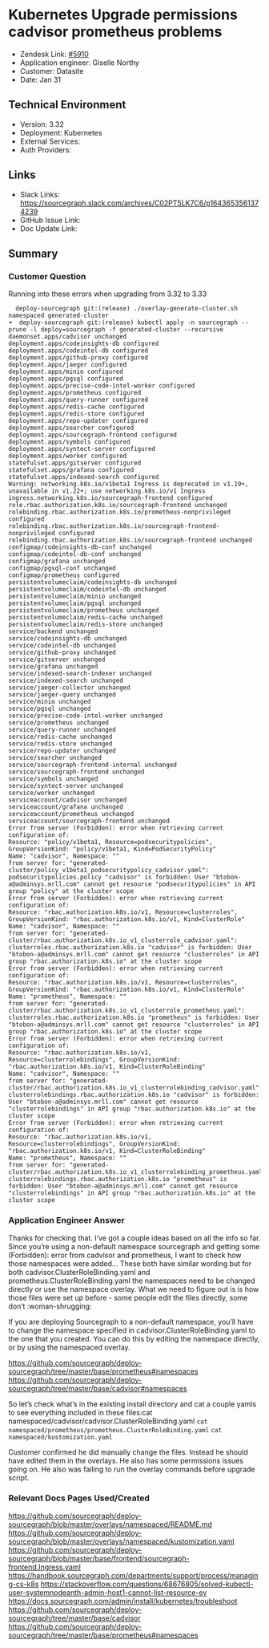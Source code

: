
# Kubernetes Upgrade permissions cadvisor prometheus problems<!-- Ticket Title  Hint: include keywords to make it searchable -->

- Zendesk Link: [#5910](https://sourcegraph.zendesk.com/agent/tickets/5910)
- Application engineer: Giselle Northy
- Customer: Datasite <!-- Redact if this contains personally identifying information -->
- Date: Jan 31

<!-- Data populated from integration, speak to Ben Gordon or Michael Bali if not working -->
<!-- During Internal team trial, fill missing data manually (we are waiting for all data to sync) -->

## Technical Environment
- Version: ​3.32
- Deployment: Kubernetes
- External Services:
- Auth Providers:


## Links
<!-- Data for application engineer manual entry -->
- Slack Links: https://sourcegraph.slack.com/archives/C02PT5LK7C6/p1643653561374239
- GitHub Issue Link:
- Doc Update Link:

## Summary


### Customer Question

Running into these errors when upgrading from 3.32 to 3.33

```
  deploy-sourcegraph git:(release) ./overlay-generate-cluster.sh namespaced generated-cluster
➜  deploy-sourcegraph git:(release) kubectl apply -n sourcegraph --prune -l deploy=sourcegraph -f generated-cluster --recursive
daemonset.apps/cadvisor unchanged
deployment.apps/codeinsights-db configured
deployment.apps/codeintel-db configured
deployment.apps/github-proxy configured
deployment.apps/jaeger configured
deployment.apps/minio configured
deployment.apps/pgsql configured
deployment.apps/precise-code-intel-worker configured
deployment.apps/prometheus configured
deployment.apps/query-runner configured
deployment.apps/redis-cache configured
deployment.apps/redis-store configured
deployment.apps/repo-updater configured
deployment.apps/searcher configured
deployment.apps/sourcegraph-frontend configured
deployment.apps/symbols configured
deployment.apps/syntect-server configured
deployment.apps/worker configured
statefulset.apps/gitserver configured
statefulset.apps/grafana configured
statefulset.apps/indexed-search configured
Warning: networking.k8s.io/v1beta1 Ingress is deprecated in v1.19+, unavailable in v1.22+; use networking.k8s.io/v1 Ingress
ingress.networking.k8s.io/sourcegraph-frontend configured
role.rbac.authorization.k8s.io/sourcegraph-frontend unchanged
rolebinding.rbac.authorization.k8s.io/prometheus-nonprivileged configured
rolebinding.rbac.authorization.k8s.io/sourcegraph-frontend-nonprivileged configured
rolebinding.rbac.authorization.k8s.io/sourcegraph-frontend unchanged
configmap/codeinsights-db-conf unchanged
configmap/codeintel-db-conf unchanged
configmap/grafana unchanged
configmap/pgsql-conf unchanged
configmap/prometheus configured
persistentvolumeclaim/codeinsights-db unchanged
persistentvolumeclaim/codeintel-db unchanged
persistentvolumeclaim/minio unchanged
persistentvolumeclaim/pgsql unchanged
persistentvolumeclaim/prometheus unchanged
persistentvolumeclaim/redis-cache unchanged
persistentvolumeclaim/redis-store unchanged
service/backend unchanged
service/codeinsights-db unchanged
service/codeintel-db unchanged
service/github-proxy unchanged
service/gitserver unchanged
service/grafana unchanged
service/indexed-search-indexer unchanged
service/indexed-search unchanged
service/jaeger-collector unchanged
service/jaeger-query unchanged
service/minio unchanged
service/pgsql unchanged
service/precise-code-intel-worker unchanged
service/prometheus unchanged
service/query-runner unchanged
service/redis-cache unchanged
service/redis-store unchanged
service/repo-updater unchanged
service/searcher unchanged
service/sourcegraph-frontend-internal unchanged
service/sourcegraph-frontend unchanged
service/symbols unchanged
service/syntect-server unchanged
service/worker unchanged
serviceaccount/cadvisor unchanged
serviceaccount/grafana unchanged
serviceaccount/prometheus unchanged
serviceaccount/sourcegraph-frontend unchanged
Error from server (Forbidden): error when retrieving current configuration of:
Resource: "policy/v1beta1, Resource=podsecuritypolicies", GroupVersionKind: "policy/v1beta1, Kind=PodSecurityPolicy"
Name: "cadvisor", Namespace: ""
from server for: "generated-cluster/policy_v1beta1_podsecuritypolicy_cadvisor.yaml": podsecuritypolicies.policy "cadvisor" is forbidden: User "btobon-a@adminsys.mrll.com" cannot get resource "podsecuritypolicies" in API group "policy" at the cluster scope
Error from server (Forbidden): error when retrieving current configuration of:
Resource: "rbac.authorization.k8s.io/v1, Resource=clusterroles", GroupVersionKind: "rbac.authorization.k8s.io/v1, Kind=ClusterRole"
Name: "cadvisor", Namespace: ""
from server for: "generated-cluster/rbac.authorization.k8s.io_v1_clusterrole_cadvisor.yaml": clusterroles.rbac.authorization.k8s.io "cadvisor" is forbidden: User "btobon-a@adminsys.mrll.com" cannot get resource "clusterroles" in API group "rbac.authorization.k8s.io" at the cluster scope
Error from server (Forbidden): error when retrieving current configuration of:
Resource: "rbac.authorization.k8s.io/v1, Resource=clusterroles", GroupVersionKind: "rbac.authorization.k8s.io/v1, Kind=ClusterRole"
Name: "prometheus", Namespace: ""
from server for: "generated-cluster/rbac.authorization.k8s.io_v1_clusterrole_prometheus.yaml": clusterroles.rbac.authorization.k8s.io "prometheus" is forbidden: User "btobon-a@adminsys.mrll.com" cannot get resource "clusterroles" in API group "rbac.authorization.k8s.io" at the cluster scope
Error from server (Forbidden): error when retrieving current configuration of:
Resource: "rbac.authorization.k8s.io/v1, Resource=clusterrolebindings", GroupVersionKind: "rbac.authorization.k8s.io/v1, Kind=ClusterRoleBinding"
Name: "cadvisor", Namespace: ""
from server for: "generated-cluster/rbac.authorization.k8s.io_v1_clusterrolebinding_cadvisor.yaml": clusterrolebindings.rbac.authorization.k8s.io "cadvisor" is forbidden: User "btobon-a@adminsys.mrll.com" cannot get resource "clusterrolebindings" in API group "rbac.authorization.k8s.io" at the cluster scope
Error from server (Forbidden): error when retrieving current configuration of:
Resource: "rbac.authorization.k8s.io/v1, Resource=clusterrolebindings", GroupVersionKind: "rbac.authorization.k8s.io/v1, Kind=ClusterRoleBinding"
Name: "prometheus", Namespace: ""
from server for: "generated-cluster/rbac.authorization.k8s.io_v1_clusterrolebinding_prometheus.yaml": clusterrolebindings.rbac.authorization.k8s.io "prometheus" is forbidden: User "btobon-a@adminsys.mrll.com" cannot get resource "clusterrolebindings" in API group "rbac.authorization.k8s.io" at the cluster scope
```


### Application Engineer Answer

Thanks for checking that. I’ve got a couple ideas based on all the info so far. Since you’re using a non-default namespace sourcegraph and getting some (Forbidden): error from cadvisor and prometheus, I want to check how those namespaces were added…
These both have similar wording but for both cadvisor.ClusterRoleBinding.yaml and prometheus.ClusterRoleBinding.yaml the namespaces need to be changed directly or use the namespace overlay.
What we need to figure out is is how those files were set up before - some people edit the files directly, some don’t :woman-shrugging:
 

If you are deploying Sourcegraph to a non-default namespace, you’ll have to change the namespace specified in cadvisor.ClusterRoleBinding.yaml to the one that you created. You can do this by editing the namespace directly, or by using the namespaced overlay.

https://github.com/sourcegraph/deploy-sourcegraph/tree/master/base/prometheus#namespaces
https://github.com/sourcegraph/deploy-sourcegraph/tree/master/base/cadvisor#namespaces

So let’s check what’s in the existing install directory and cat a couple yamls to see everything included in these files:cat namespaced/cadvisor/cadvisor.ClusterRoleBinding.yaml
`cat namespaced/prometheus/prometheus.ClusterRoleBinding.yaml`
`cat namespaced/kustomization.yaml`

Customer confirmed he did manually change the files. Instead he should have edited them in the overlays.
He also has some permissions issues going on.
He also was failing to run the overlay commands before upgrade script.


### Relevant Docs Pages Used/Created

https://github.com/sourcegraph/deploy-sourcegraph/blob/master/overlays/namespaced/README.md
https://github.com/sourcegraph/deploy-sourcegraph/blob/master/overlays/namespaced/kustomization.yaml
https://github.com/sourcegraph/deploy-sourcegraph/blob/master/base/frontend/sourcegraph-frontend.Ingress.yaml
https://handbook.sourcegraph.com/departments/support/process/managing-cs-k8s
https://stackoverflow.com/questions/68676805/solved-kubectl-user-systemnodeanth-admin-host1-cannot-list-resource-ev
https://docs.sourcegraph.com/admin/install/kubernetes/troubleshoot
https://github.com/sourcegraph/deploy-sourcegraph/tree/master/base/cadvisor
https://github.com/sourcegraph/deploy-sourcegraph/tree/master/base/prometheus#namespaces

<!-- Once complete, upload a copy to https://github.com/sourcegraph/support-tools-internal/tree/main/resolved-tickets as a .md file -->
<!-- Name the file 5910.md -->
